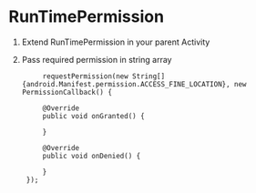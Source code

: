 # RunTimePermission

1) Extend RunTimePermission in your parent Activity
2) Pass required permission in string array

            requestPermission(new String[]{android.Manifest.permission.ACCESS_FINE_LOCATION}, new PermissionCallback() {

            @Override
            public void onGranted() {

            }

            @Override
            public void onDenied() {

            }
        });
